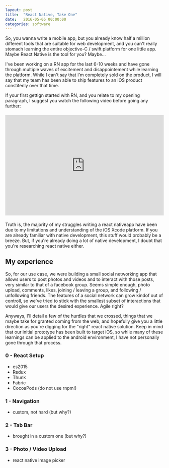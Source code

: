 ```yaml
---
layout: post
title:  "React Native, Take One"
date:   2016-05-05 00:00:00 
categories: software
---
```


<style>
  .frame-container {
    position: relative;
    padding-bottom: 56.25%;
    padding-top: 35px;
    height: 0;
    overflow: hidden;
    margin: 20px 0 20px 0;
  }

  .frame-container iframe {
    position: absolute;
    top:0;
    left: 0;
    width: 100%;
    height: 100%;
}
</style>

So, you wanna write a mobile app, but you already know half a million different
tools that are suitable for web development, and you can't really stomach
learning the entire objective-C / swift platform for one little app. Maybe React
Native is the tool for you? Maybe...

I've been working on a RN app for the last 6-10 weeks and have gone through
multiple waves of excitement and disappointement while learning the platform.
While I can't say that I'm completely sold on the product, I will say that my
team has been able to ship features to an iOS product constitenly over that
time.

If your first gettign started with RN, and you relate to my opening paragraph, I
suggest you watch the following video before going any further: 

<div class="frame-container">
  <iframe style="margin: 0 auto;" width="560" height="315" src="https://www.youtube.com/embed/-XxSCi8TKuk" frameborder="0" allowfullscreen></iframe>
</div>

Truth is, the majority of my struggles writing a react nativeapp have been due
to my limitations and understanding of the iOS Xcode platform. If you are
already familiar with native development, this stuff would probably be a breeze.
But, if you're already doing a lot of native development, I doubt that you're
researching react native either.

## My experience

So, for our use case, we were building a small social networking app that
allows users to post photos and videos and to interact with those posts, very
similar to that of a facebook group. Seems simple enough, photo upload,
comments, likes, joining / leaving a group, and following / unfollowing friends.
The features of a social network can grow kindof out of controll, so we've tried
to stick with the smallest subset of interactions that would give our users the
desired experience. Agile right?

Anyways, I'll detail a few of the hurdles that we crossed, things that we maybe
take for granted coming from the web, and hopefully give you a little direction
as you're digging for the "right" react native solution. Keep in mind that our
initial prototype has been built to target iOS, so while many of these learnings
can be applied to the android environment, I have not personally gone through
that process.

### 0 - React Setup

- es2015
- Redux
- Thunk
- Fabric
- CocoaPods (do not use rnpm!)

### 1 - Navigation

- custom, not hard (but why?)

### 2 - Tab Bar

- brought in a custom one (but why?)

### 3 - Photo / Video Upload

- react native image picker
